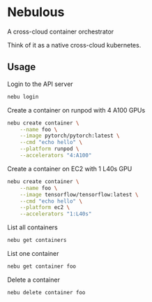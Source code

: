 # Nebulous

A cross-cloud container orchestrator

Think of it as a native cross-cloud kubernetes.

## Usage

Login to the API server
```sh
nebu login
```

Create a container on runpod with 4 A100 GPUs
```sh
nebu create container \
    --name foo \
    --image pytorch/pytorch:latest \
    --cmd "echo hello" \
    --platform runpod \
    --accelerators "4:A100"
```

Create a container on EC2 with 1 L40s GPU
```sh
nebu create container \
    --name foo \
    --image tensorflow/tensorflow:latest \
    --cmd "echo hello" \
    --platform ec2 \
    --accelerators "1:L40s"
```

List all containers
```sh
nebu get containers
```

List one container
```sh
nebu get container foo
```

Delete a container
```sh
nebu delete container foo
```